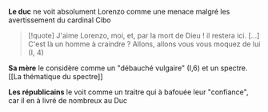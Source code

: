 
**Le duc** ne voit absolument Lorenzo comme une menace malgré les avertissement du cardinal Cibo
>[!quote] J'aime Lorenzo, moi, et, par la mort de Dieu ! il restera ici. [...] C'est là un homme à craindre ? Allons, allons vous vous moquez de lui (I, 4)

**Sa mère** le considère comme un "débauché vulgaire" (I,6) et un spectre. [[La thématique du spectre]] 

**Les républicains** le voit comme un traitre qui à bafouée leur "confiance", car il en à livré de nombreux au Duc

 